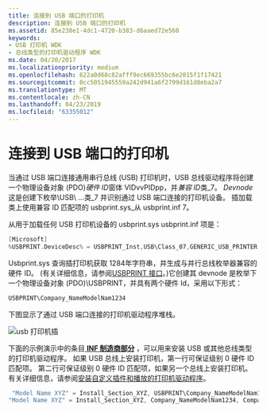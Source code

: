 ```yaml
---
title: 连接到 USB 端口的打印机
description: 连接到 USB 端口的打印机
ms.assetid: 85e238e1-4dc1-4720-b383-d6aaed72e560
keywords:
- USB 打印机 WDK
- 总线类型的打印机驱动程序 WDK
ms.date: 04/20/2017
ms.localizationpriority: medium
ms.openlocfilehash: 622a0d68c82afff9ec669355bc6e2015f1f17421
ms.sourcegitcommit: 0cc5051945559a242d941a6f2799d161d8eba2a7
ms.translationtype: MT
ms.contentlocale: zh-CN
ms.lasthandoff: 04/23/2019
ms.locfileid: "63355012"
---
```

# <a name="printer-connected-to-a-usb-port"></a>连接到 USB 端口的打印机





当通过 USB 端口连接通用串行总线 (USB) 打印机时，USB 总线驱动程序将创建一个物理设备对象 (PDO)*硬件 ID*窗体 VIDvvPIDpp，并*兼容 ID*类\_7。 *Devnode*这是创建下枚举\\USB\\ ...类\_7 并识别通过 USB 端口连接的打印机设备。 插加载类上使用兼容 ID 匹配项的 usbprint.sys\_从 usbprint.inf 7。

从用于加载任何 USB 打印机设备的 usbprint.sys usbprint.inf 项是：

```cpp
[Microsoft]
%USBPRINT.DeviceDesc% = USBPRINT_Inst,USB\Class_07,GENERIC_USB_PRINTER
```

Usbprint.sys 查询插打印机获取 1284年字符串，并生成与并行总线枚举器兼容的硬件 ID。 (有关详细信息，请参阅[USBPRINT 接口](usb-printing.md)。)它创建其 devnode 是枚举下一个物理设备对象 (PDO)\\USBPRINT，并具有两个硬件 Id，采用以下形式：

```cpp
USBPRINT\Company_NameModelNam1234
```

下图显示了通过 USB 端口连接的打印机驱动程序堆栈。

![usb 打印机插](images/pnpusb01.png)

下面的示例演示中的条目[ **INF 制造商部分**](https://msdn.microsoft.com/library/windows/hardware/ff547454) ，可以用来安装 USB 或其他总线类型的打印机驱动程序。 如果 USB 总线上安装打印机，第一行可保证级别 0 硬件 ID 匹配项。 第二行可保证级别 0 硬件 ID 匹配项，如果另一个总线上安装打印机。 有关详细信息，请参阅[安装自定义插件和播放的打印机驱动程序](installing-a-custom-plug-and-play-printer-driver.md)。

```cpp
 "Model Name XYZ" = Install_Section_XYZ, USBPRINT\Company_NameModelNam1234, Company_NameModelNam1234 ; plus any other compatible IDs  
"Model Name XYZ" = Install_Section_XYZ, Company_NameModelNam1234, Company_NameModelNam1234 ; plus any other compatible IDs
```

 

 




